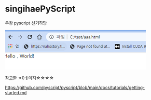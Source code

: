 # singihaePyScript
우왕 pyscript 신기하당


![sfdsdf](aaaa.png)



참고한 ㅍ0ㅔ이지☆☆☆☆

https://github.com/pyscript/pyscript/blob/main/docs/tutorials/getting-started.md
